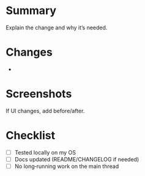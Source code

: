# Summary
Explain the change and why it’s needed.

# Changes
- 

# Screenshots
If UI changes, add before/after.

# Checklist
- [ ] Tested locally on my OS
- [ ] Docs updated (README/CHANGELOG if needed)
- [ ] No long‑running work on the main thread
